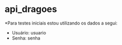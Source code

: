 # api_dragoes
*Para testes iniciais estou utilizando os dados a segui:
- Usuário: usuario
- Senha: senha
